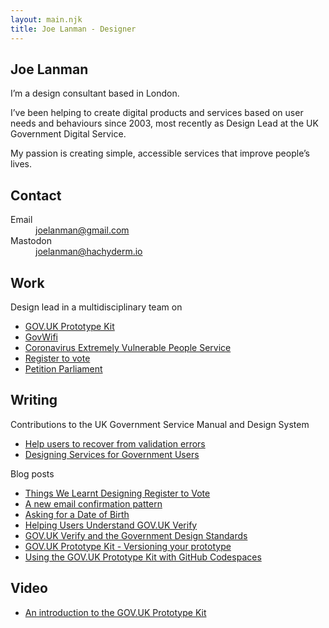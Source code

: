 ```yaml
---
layout: main.njk
title: Joe Lanman - Designer
---
```


<section>
  
  # Joe Lanman

  I’m a design consultant based in London.

  I’ve been helping to create digital products and services based on user needs and behaviours since 2003, most recently as Design Lead at the UK Government Digital Service.

  My passion is creating simple, accessible services that improve people’s lives.

</section>

<section>

 ## Contact

  <dl>
    <dt>
      Email
    </dt>
    <dd>
      <a href="mailto:joelanman@gmail.com">
        joelanman@gmail.com
      </a>
    </dd>
    <dt>
      Mastodon
    </dt>
    <dd>
      <a href="https://hachyderm.io/@joelanman">
        joelanman@hachyderm.io
      </a>
    </dd>
  </dl>

</section>

<section>

  ## Work

  Design lead in a multidisciplinary team on
  
  - [GOV.UK Prototype Kit](/projects/govuk-prototype-kit/)
  - [GovWifi](/projects/govwifi/)
  - [Coronavirus Extremely Vulnerable People Service](/projects/coronavirus-extremely-vulnerable-people/)
  - [Register to vote](/projects/register-to-vote/)
  - [Petition Parliament](/projects/petition-parliament/)

</section>

<section>

  ## Writing

  Contributions to the UK Government Service Manual and Design System

  - [Help users to recover from validation errors](https://design-system.service.gov.uk/patterns/validation/)
  - [Designing Services for Government Users](https://www.gov.uk/service-manual/design/services-for-government-users)


  Blog posts

  - [Things We Learnt Designing Register to Vote](https://designnotes.blog.gov.uk/2014/07/14/things-we-learnt-designing-register-to-vote/)
  - [A new email confirmation pattern](https://designnotes.blog.gov.uk/2015/09/15/make-sure-this-is-right-a-new-email-confirmation-pattern/)
  - [Asking for a Date of Birth](https://designnotes.blog.gov.uk/2013/12/05/asking-for-a-date-of-birth/)
  - [Helping Users Understand GOV.UK Verify](https://designnotes.blog.gov.uk/2015/09/21/helping-users-understand-gov-uk-verify-designing-with-data/)
  - [GOV.UK Verify and the Government Design Standards](https://identityassurance.blog.gov.uk/2016/03/31/gov-uk-verify-and-the-government-design-standards/)
  - [GOV.UK Prototype Kit - Versioning your prototype](/posts/govuk-prototype-kit-versioning)
  - [Using the GOV.UK Prototype Kit with GitHub Codespaces](/posts/govuk-prototype-kit-github-codespaces)

</section>

<section>

  ## Video

   - [An introduction to the GOV.UK Prototype Kit](https://www.youtube.com/watch?v=PuxojwJ2OEE)

</section>

